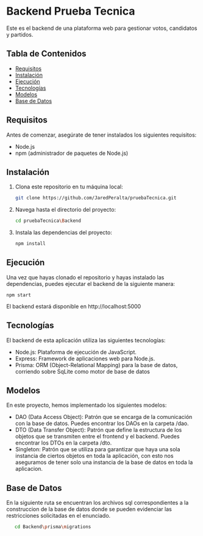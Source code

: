 # Backend Prueba Tecnica

Este es el backend de una plataforma web para gestionar votos, candidatos y partidos.

## Tabla de Contenidos

- [Requisitos](#requisitos)
- [Instalación](#instalación)
- [Ejecución](#ejecución)
- [Tecnologías](#tecnologías)
- [Modelos](#modelos)
- [Base de Datos](#base-de-datos)

## Requisitos

Antes de comenzar, asegúrate de tener instalados los siguientes requisitos:

- Node.js
- npm (administrador de paquetes de Node.js)

## Instalación

1. Clona este repositorio en tu máquina local:

   ```bash
   git clone https://github.com/JaredPeralta/pruebaTecnica.git

2. Navega hasta el directorio del proyecto:

   ```bash
   cd pruebaTecnica\Backend

3. Instala las dependencias del proyecto:

   ```bash
   npm install

## Ejecución
Una vez que hayas clonado el repositorio y hayas instalado las dependencias, puedes ejecutar el backend de la siguiente manera:

    npm start

El backend estará disponible en http://localhost:5000

## Tecnologías
El backend de esta aplicación utiliza las siguientes tecnologías:

- Node.js: Plataforma de ejecución de JavaScript.
- Express: Framework de aplicaciones web para Node.js.
- Prisma: ORM (Object-Relational Mapping) para la base de datos, corriendo sobre SqLite como motor de base de datos

## Modelos
En este proyecto, hemos implementado los siguientes modelos:

- DAO (Data Access Object): Patrón que se encarga de la comunicación con la base de datos. Puedes encontrar los DAOs en la carpeta /dao.
- DTO (Data Transfer Object): Patrón que define la estructura de los objetos que se transmiten entre el frontend y el backend. Puedes encontrar los DTOs en la carpeta /dto.
- Singleton: Patrón que se utiliza para garantizar que haya una sola instancia de ciertos objetos en toda la aplicación, con esto nos aseguramos de tener solo una instancia de la base de datos en toda la aplicacion.

## Base de Datos

En la siguiente ruta se encuentran los archivos sql correspondientes a la construccion de la base de datos donde se pueden evidenciar las restricciones solicitadas en el enunciado.

```bash
   cd Backend\prisma\migrations
